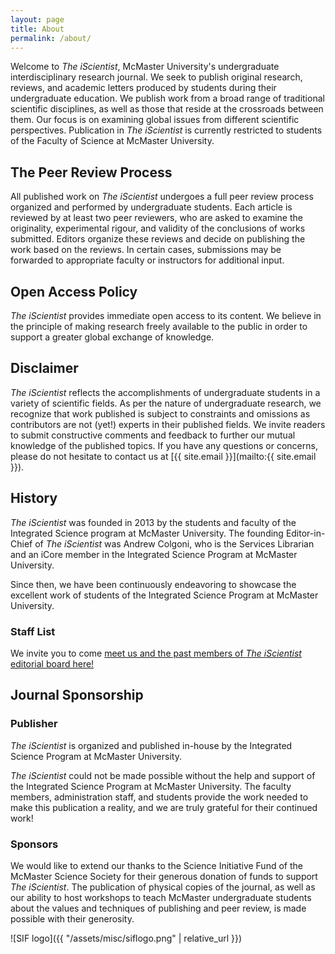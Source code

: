 ```yaml
---
layout: page
title: About
permalink: /about/
---
```


Welcome to *The iScientist*, McMaster University's undergraduate interdisciplinary research journal. We seek to publish original research, reviews, and academic letters produced by students during their undergraduate education. We publish work from a broad range of traditional scientific disciplines, as well as those that reside at the crossroads between them. Our focus is on examining global issues from different scientific perspectives. Publication in *The iScientist* is currently restricted to students of the Faculty of Science at McMaster University.

## The Peer Review Process

All published work on *The iScientist* undergoes a full peer review process organized and performed by undergraduate students. Each article is reviewed by at least two peer reviewers, who are asked to examine the originality, experimental rigour, and validity of the conclusions of works submitted. Editors organize these reviews and decide on publishing the work based on the reviews. In certain cases, submissions may be forwarded to appropriate faculty or instructors for additional input.

## Open Access Policy

*The iScientist* provides immediate open access to its content. We believe in the principle of making research freely available to the public in order to support a greater global exchange of knowledge.

## Disclaimer

*The iScientist* reflects the accomplishments of undergraduate students in a variety of scientific fields. As per the nature of undergraduate research, we recognize that work published is subject to constraints and omissions as contributors are not (yet!) experts in their published fields. We invite readers to submit constructive comments and feedback to further our mutual knowledge of the published topics. If you have any questions or concerns, please do not hesitate to contact us at [{{ site.email }}](mailto:{{ site.email }}).

## History

*The iScientist* was founded in 2013 by the students and faculty of the Integrated Science program at McMaster University. The founding Editor-in-Chief of *The iScientist* was Andrew Colgoni, who is the Services Librarian and an iCore member in the Integrated Science Program at McMaster University.

Since then, we have been continuously endeavoring to showcase the excellent work of students of the Integrated Science Program at McMaster University.

### Staff List

We invite you to come [meet us and the past members of *The iScientist* editorial board here!](/staff)

## Journal Sponsorship

### Publisher

*The iScientist* is organized and published in-house by the Integrated Science Program at McMaster University.

*The iScientist* could not be made possible without the help and support of the Integrated Science Program at McMaster University. The faculty members, administration staff, and students provide the work needed to make this publication a reality, and we are truly grateful for their continued work!

### Sponsors

We would like to extend our thanks to the Science Initiative Fund of the McMaster Science Society for their generous donation of funds to support *The iScientist*. The publication of physical copies of the journal, as well as our ability to host workshops to teach McMaster undergraduate students about the values and techniques of publishing and peer review, is made possible with their generosity.

![SIF logo]({{ "/assets/misc/siflogo.png" | relative_url }})

